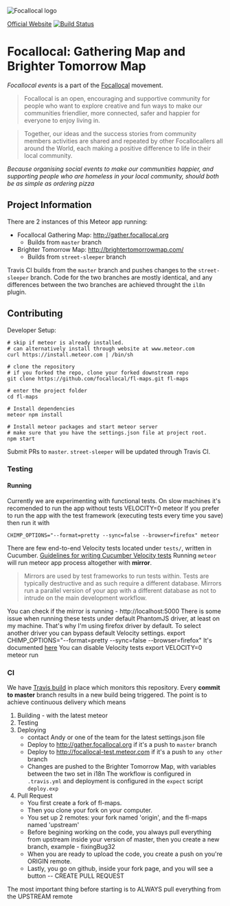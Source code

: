 ![Focallocal logo](http://news.focallocal.org/wp-content/uploads/2015/02/focallocal-very-low-res1-min.png)

[Official Website](http://focallocal.org)
[![Build Status](https://travis-ci.org/focallocal/fl-maps.svg?branch=master)](https://travis-ci.org/focallocal/fl-maps)
# Focallocal: Gathering Map and Brighter Tomorrow Map 

*Focallocal events* is a part of the [Focallocal](http://focallocal.org) movement. 
> Focallocal is an open, encouraging and supportive community for people who want to explore creative and fun ways to make our communities friendlier, more connected, safer and happier for everyone to enjoy living in.

> Together, our ideas and the success stories from community members activities are shared and repeated by other Focallocallers all around the World, each making a positive difference to life in their local community.


*Because organising social events to make our communities happier, and supporting people who are homeless in your local community, should both be as simple as ordering pizza*


## Project Information
There are 2 instances of this Meteor app running:
- Focallocal Gathering Map: http://gather.focallocal.org
    - Builds from `master` branch
- Brighter Tomorrow Map: http://brightertomorrowmap.com/
    - Builds from `street-sleeper` branch

Travis CI builds from the `master` branch and pushes changes to the `street-sleeper` branch.
Code for the two branches are mostly identical, and any differences between the two branches are achieved throught the `il8n` plugin.  

## Contributing

Developer Setup:

```
# skip if meteor is already installed.
# can alternatively install through website at www.meteor.com
curl https://install.meteor.com | /bin/sh

# clone the repository
# if you forked the repo, clone your forked downstream repo 
git clone https://github.com/focallocal/fl-maps.git fl-maps

# enter the project folder
cd fl-maps

# Install dependencies
meteor npm install

# Install meteor packages and start meteor server
# make sure that you have the settings.json file at project root.
npm start 
```

Submit PRs to `master`. `street-sleeper` will be updated through Travis CI. 

### Testing
#### Running 
Currently we are experimenting with functional tests. On slow machines it's recomended to run the app without tests
    VELOCITY=0 meteor 
If you prefer to run the app with the test framework (executing tests every time you save) then run it with
   
    CHIMP_OPTIONS="--format=pretty --sync=false --browser=firefox" meteor
    

There are few end-to-end Velocity tests located under `tests/`, written in Cucumber. 
[Guidelines for writing Cucumber Velocity tests](velocity.readme.io/v1.0/docs/getting-started-with-cucumber)
Running `meteor` will run meteor app process altogether with **mirror**. 
> Mirrors are used by test frameworks to run tests within. Tests are typically destructive and as such require a different database. Mirrors run a parallel version of your app with a different database as not to intrude on the main development workflow.
  
You can check if the mirror is running - http://localhost:5000
There is some issue when running these tests under default PhantomJS driver, at least on my machine. 
That's why I'm using firefox driver by default. To select another driver you can bypass default Velocity settings.
    export CHIMP_OPTIONS="--format=pretty --sync=false --browser=firefox"
It's documented [here](https://velocity.readme.io/docs/getting-started-with-cucumber#section-chimp-options)
You can disable Velocity tests
    export VELOCITY=0 
    meteor run


### CI
We have [Travis build](https://travis-ci.org/focallocal/fl-maps) in place which monitors this repository. 
Every **commit to master** branch results in a new build being triggered. 
The point is to achieve continuous delivery which means 
1. Building - with the latest meteor 
2. Testing
3. Deploying 
    * contact Andy or one of the team for the latest settings.json file
    * Deploy to http://gather.focallocal.org if it's a push to `master` branch
    * Deploy to http://focallocal-test.meteor.com if it's a push to `any other` branch
    * Changes are pushed to the Brighter Tomorrow Map, with variables between the two set in i18n
The workflow is configured in `.travis.yml` and deployment is configured in the `expect` script `deploy.exp`
4. Pull Request
    * You first create a fork of fl-maps.
    * Then you clone your fork on your computer.
    * You set up 2 remotes: your fork named 'origin', and the fl-maps named 'upstream'
    * Before begining working on the code, you always pull everything from upstream inside your version of master, then you create a new branch, example - fixingBug32
    * When you are ready to upload the code, you create a push on you're ORIGIN remote.
    * Lastly, you go on github, inside your fork page, and you will see a button -- CREATE PULL REQUEST

The most important thing before starting is to ALWAYS pull everything from the UPSTREAM remote